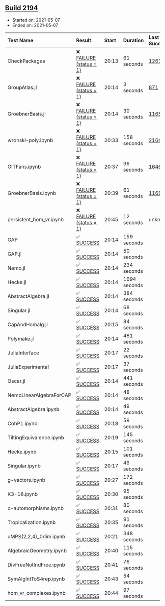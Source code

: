 ## [Build 2194](https://oscarci.mathematik.uni-kl.de/job/oscar-stable/2194/)

* Started on: 2021-05-07
* Ended on: 2021-05-07

| Test Name    | Result | Start | Duration | Last Success | First Failure |
|:-------------|:-------|:------|:---------|:-------------|:--------------|
| CheckPackages | ❌ [FAILURE (status = 1)](https://oscarci.mathematik.uni-kl.de/job/oscar-stable/2194/artifact/logs/build-2194/CheckPackages.log) | 20:13 | 61 seconds | [1263](https://oscarci.mathematik.uni-kl.de/job/oscar-stable/1263/) | [1264](https://oscarci.mathematik.uni-kl.de/job/oscar-stable/1264/) |
| GroupAtlas.jl | ❌ [FAILURE (status = 1)](https://oscarci.mathematik.uni-kl.de/job/oscar-stable/2194/artifact/logs/build-2194/GroupAtlas.jl.log) | 20:14 | 3 seconds | [871](https://oscarci.mathematik.uni-kl.de/job/oscar-stable/871/) | [872](https://oscarci.mathematik.uni-kl.de/job/oscar-stable/872/) |
| GroebnerBasis.jl | ❌ [FAILURE (status = 1)](https://oscarci.mathematik.uni-kl.de/job/oscar-stable/2194/artifact/logs/build-2194/GroebnerBasis.jl.log) | 20:14 | 30 seconds | [1168](https://oscarci.mathematik.uni-kl.de/job/oscar-stable/1168/) | [1169](https://oscarci.mathematik.uni-kl.de/job/oscar-stable/1169/) |
| wronski-poly.ipynb | ❌ [FAILURE (status = 1)](https://oscarci.mathematik.uni-kl.de/job/oscar-stable/2194/artifact/logs/build-2194/wronski-poly.ipynb.log) | 20:33 | 158 seconds | [2164](https://oscarci.mathematik.uni-kl.de/job/oscar-stable/2164/) | [2165](https://oscarci.mathematik.uni-kl.de/job/oscar-stable/2165/) |
| GITFans.ipynb | ❌ [FAILURE (status = 1)](https://oscarci.mathematik.uni-kl.de/job/oscar-stable/2194/artifact/logs/build-2194/GITFans.ipynb.log) | 20:37 | 96 seconds | [1646](https://oscarci.mathematik.uni-kl.de/job/oscar-stable/1646/) | [1647](https://oscarci.mathematik.uni-kl.de/job/oscar-stable/1647/) |
| GroebnerBasis.ipynb | ❌ [FAILURE (status = 1)](https://oscarci.mathematik.uni-kl.de/job/oscar-stable/2194/artifact/logs/build-2194/GroebnerBasis.ipynb.log) | 20:39 | 61 seconds | [1168](https://oscarci.mathematik.uni-kl.de/job/oscar-stable/1168/) | [1169](https://oscarci.mathematik.uni-kl.de/job/oscar-stable/1169/) |
| persistent_hom_vr.ipynb | ❌ [FAILURE (status = 1)](https://oscarci.mathematik.uni-kl.de/job/oscar-stable/2194/artifact/logs/build-2194/persistent_hom_vr.ipynb.log) | 20:45 | 12 seconds | unknown | unknown |
| GAP | ✅ [SUCCESS](https://oscarci.mathematik.uni-kl.de/job/oscar-stable/2194/artifact/logs/build-2194/GAP.log) | 20:14 | 159 seconds |  |  |
| GAP.jl | ✅ [SUCCESS](https://oscarci.mathematik.uni-kl.de/job/oscar-stable/2194/artifact/logs/build-2194/GAP.jl.log) | 20:14 | 50 seconds |  |  |
| Nemo.jl | ✅ [SUCCESS](https://oscarci.mathematik.uni-kl.de/job/oscar-stable/2194/artifact/logs/build-2194/Nemo.jl.log) | 20:14 | 234 seconds |  |  |
| Hecke.jl | ✅ [SUCCESS](https://oscarci.mathematik.uni-kl.de/job/oscar-stable/2194/artifact/logs/build-2194/Hecke.jl.log) | 20:14 | 1694 seconds |  |  |
| AbstractAlgebra.jl | ✅ [SUCCESS](https://oscarci.mathematik.uni-kl.de/job/oscar-stable/2194/artifact/logs/build-2194/AbstractAlgebra.jl.log) | 20:14 | 384 seconds |  |  |
| Singular.jl | ✅ [SUCCESS](https://oscarci.mathematik.uni-kl.de/job/oscar-stable/2194/artifact/logs/build-2194/Singular.jl.log) | 20:14 | 68 seconds |  |  |
| CapAndHomalg.jl | ✅ [SUCCESS](https://oscarci.mathematik.uni-kl.de/job/oscar-stable/2194/artifact/logs/build-2194/CapAndHomalg.jl.log) | 20:15 | 84 seconds |  |  |
| Polymake.jl | ✅ [SUCCESS](https://oscarci.mathematik.uni-kl.de/job/oscar-stable/2194/artifact/logs/build-2194/Polymake.jl.log) | 20:14 | 481 seconds |  |  |
| JuliaInterface | ✅ [SUCCESS](https://oscarci.mathematik.uni-kl.de/job/oscar-stable/2194/artifact/logs/build-2194/JuliaInterface.log) | 20:17 | 22 seconds |  |  |
| JuliaExperimental | ✅ [SUCCESS](https://oscarci.mathematik.uni-kl.de/job/oscar-stable/2194/artifact/logs/build-2194/JuliaExperimental.log) | 20:17 | 37 seconds |  |  |
| Oscar.jl | ✅ [SUCCESS](https://oscarci.mathematik.uni-kl.de/job/oscar-stable/2194/artifact/logs/build-2194/Oscar.jl.log) | 20:14 | 441 seconds |  |  |
| NemoLinearAlgebraForCAP | ✅ [SUCCESS](https://oscarci.mathematik.uni-kl.de/job/oscar-stable/2194/artifact/logs/build-2194/NemoLinearAlgebraForCAP.log) | 20:14 | 48 seconds |  |  |
| AbstractAlgebra.ipynb | ✅ [SUCCESS](https://oscarci.mathematik.uni-kl.de/job/oscar-stable/2194/artifact/logs/build-2194/AbstractAlgebra.ipynb.log) | 20:14 | 49 seconds |  |  |
| CohP1.ipynb | ✅ [SUCCESS](https://oscarci.mathematik.uni-kl.de/job/oscar-stable/2194/artifact/logs/build-2194/CohP1.ipynb.log) | 20:18 | 59 seconds |  |  |
| TiltingEquivalence.ipynb | ✅ [SUCCESS](https://oscarci.mathematik.uni-kl.de/job/oscar-stable/2194/artifact/logs/build-2194/TiltingEquivalence.ipynb.log) | 20:19 | 145 seconds |  |  |
| Hecke.ipynb | ✅ [SUCCESS](https://oscarci.mathematik.uni-kl.de/job/oscar-stable/2194/artifact/logs/build-2194/Hecke.ipynb.log) | 20:15 | 101 seconds |  |  |
| Singular.ipynb | ✅ [SUCCESS](https://oscarci.mathematik.uni-kl.de/job/oscar-stable/2194/artifact/logs/build-2194/Singular.ipynb.log) | 20:17 | 49 seconds |  |  |
| g-vectors.ipynb | ✅ [SUCCESS](https://oscarci.mathematik.uni-kl.de/job/oscar-stable/2194/artifact/logs/build-2194/g-vectors.ipynb.log) | 20:27 | 172 seconds |  |  |
| K3-16.ipynb | ✅ [SUCCESS](https://oscarci.mathematik.uni-kl.de/job/oscar-stable/2194/artifact/logs/build-2194/K3-16.ipynb.log) | 20:30 | 95 seconds |  |  |
| c-automorphisms.ipynb | ✅ [SUCCESS](https://oscarci.mathematik.uni-kl.de/job/oscar-stable/2194/artifact/logs/build-2194/c-automorphisms.ipynb.log) | 20:31 | 80 seconds |  |  |
| Tropicalization.ipynb | ✅ [SUCCESS](https://oscarci.mathematik.uni-kl.de/job/oscar-stable/2194/artifact/logs/build-2194/Tropicalization.ipynb.log) | 20:35 | 91 seconds |  |  |
| uMPS(2,2,4)_0dim.ipynb | ✅ [SUCCESS](https://oscarci.mathematik.uni-kl.de/job/oscar-stable/2194/artifact/logs/build-2194/uMPS-2-2-4-_0dim.ipynb.log) | 20:21 | 348 seconds |  |  |
| AlgebraicGeometry.ipynb | ✅ [SUCCESS](https://oscarci.mathematik.uni-kl.de/job/oscar-stable/2194/artifact/logs/build-2194/AlgebraicGeometry.ipynb.log) | 20:40 | 115 seconds |  |  |
| DivFreeNotIndFree.ipynb | ✅ [SUCCESS](https://oscarci.mathematik.uni-kl.de/job/oscar-stable/2194/artifact/logs/build-2194/DivFreeNotIndFree.ipynb.log) | 20:41 | 76 seconds |  |  |
| SymAlgIntToS4rep.ipynb | ✅ [SUCCESS](https://oscarci.mathematik.uni-kl.de/job/oscar-stable/2194/artifact/logs/build-2194/SymAlgIntToS4rep.ipynb.log) | 20:43 | 54 seconds |  |  |
| hom_vr_complexes.ipynb | ✅ [SUCCESS](https://oscarci.mathematik.uni-kl.de/job/oscar-stable/2194/artifact/logs/build-2194/hom_vr_complexes.ipynb.log) | 20:44 | 97 seconds |  |  |
